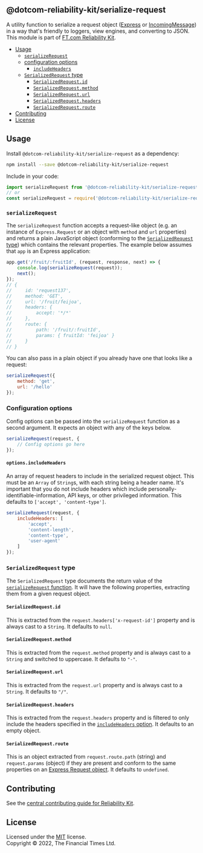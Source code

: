
## @dotcom-reliability-kit/serialize-request

A utility function to serialize a request object ([Express](https://expressjs.com/en/4x/api.html#req) or [IncomingMessage](https://nodejs.org/api/http.html#class-httpincomingmessage)) in a way that's friendly to loggers, view engines, and converting to JSON. This module is part of [FT.com Reliability Kit](https://github.com/Financial-Times/dotcom-reliability-kit#readme).

  * [Usage](#usage)
    * [`serializeRequest`](#serializerequest)
    * [configuration options](#configuration-options)
      * [`includeHeaders`](#optionsincludeheaders)
    * [`SerializedRequest` type](#serializedrequest-type)
      * [`SerializedRequest.id`](#serializedrequestid)
      * [`SerializedRequest.method`](#serializedrequestmethod)
      * [`SerializedRequest.url`](#serializedrequesturl)
      * [`SerializedRequest.headers`](#serializedrequestheaders)
      * [`SerializedRequest.route`](#serializedrequestroute)
  * [Contributing](#contributing)
  * [License](#license)


## Usage

Install `@dotcom-reliability-kit/serialize-request` as a dependency:

```bash
npm install --save @dotcom-reliability-kit/serialize-request
```

Include in your code:

```js
import serializeRequest from '@dotcom-reliability-kit/serialize-request';
// or
const serializeRequest = require('@dotcom-reliability-kit/serialize-request');
```

### `serializeRequest`

The `serializeRequest` function accepts a request-like object (e.g. an instance of `Express.Request` or an object with `method` and `url` properties) and returns a plain JavaScript object (conforming to the [`SerializedRequest` type](#serializedrequest-type)) which contains the relevant properties. The example below assumes that `app` is an Express application:

```js
app.get('/fruit/:fruitId', (request, response, next) => {
	console.log(serializeRequest(request));
	next();
});
// {
//     id: 'request137',
//     method: 'GET',
//     url: '/fruit/feijoa',
//     headers: {
//         accept: '*/*'
//     },
//     route: {
//         path: '/fruit/:fruitId',
//         params: { fruitId: 'feijoa' }
//     }
// }
```

You can also pass in a plain object if you already have one that looks like a request:

```js
serializeRequest({
	method: 'get',
    url: '/hello'
});
```

### Configuration options

Config options can be passed into the `serializeRequest` function as a second argument. It expects an object with any of the keys below.

```js
serializeRequest(request, {
    // Config options go here
});
```

#### `options.includeHeaders`

An array of request headers to include in the serialized request object. This must be an `Array` of `String`s, with each string being a header name. It's important that you do not include headers which include personally-identifiable-information, API keys, or other privileged information. This defaults to `['accept', 'content-type']`.

```js
serializeRequest(request, {
    includeHeaders: [
        'accept',
        'content-length',
        'content-type',
        'user-agent'
    ]
});
```

### `SerializedRequest` type

The `SerializedRequest` type documents the return value of the [`serializeRequest` function](#serializerequest). It will have the following properties, extracting them from a given request object.

#### `SerializedRequest.id`

This is extracted from the `request.headers['x-request-id']` property and is always cast to a `String`. It defaults to `null`.

#### `SerializedRequest.method`

This is extracted from the `request.method` property and is always cast to a `String` and switched to uppercase. It defaults to `"-"`.

#### `SerializedRequest.url`

This is extracted from the `request.url` property and is always cast to a `String`. It defaults to `"/"`.

#### `SerializedRequest.headers`

This is extracted from the `request.headers` property and is filtered to only include the headers specified in the [`includeHeaders` option](#optionsincludeheaders). It defaults to an empty object.

#### `SerializedRequest.route`

This is an object extracted from `request.route.path` (string) and `request.params` (object) if they are present and conform to the same properties on an [Express Request object](https://expressjs.com/en/4x/api.html#req). It defaults to `undefined`.


## Contributing

See the [central contributing guide for Reliability Kit](https://github.com/Financial-Times/dotcom-reliability-kit/blob/main/docs/contributing.md).


## License

Licensed under the [MIT](https://github.com/Financial-Times/dotcom-reliability-kit/blob/main/LICENSE) license.<br/>
Copyright &copy; 2022, The Financial Times Ltd.
